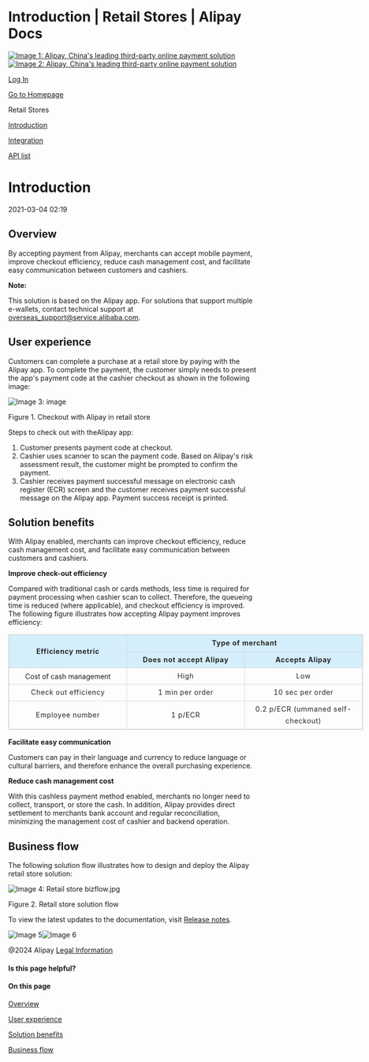 Introduction | Retail Stores | Alipay Docs
===============
                        

[![Image 1: Alipay, China's leading third-party online payment solution](https://ac.alipay.com/storage/2024/3/26/d66c43c0-440d-4c97-9976-f2028a2c8c5e.svg)![Image 2: Alipay, China's leading third-party online payment solution](https://ac.alipay.com/storage/2024/3/26/a48bd336-aea0-4f16-bf83-616eacbb4434.svg)](/docs/)

[Log In](https://global.alipay.com/ilogin/account_login.htm?goto=https%3A%2F%2Fglobal.alipay.com%2Fdocs%2Fac%2Fretailstore%2Fintro)

[Go to Homepage](../../)

Retail Stores

[Introduction](/docs/ac/retailstore/intro)

[Integration](/docs/ac/retailstore/integration)

[API list](/docs/ac/retailstore/api)

Introduction
============

2021-03-04 02:19

Overview
--------

By accepting payment from Alipay, merchants can accept mobile payment, improve checkout efficiency, reduce cash management cost, and facilitate easy communication between customers and cashiers.

**Note:**

This solution is based on the Alipay app. For solutions that support multiple e-wallets, contact technical support at [overseas\_support@service.alibaba.com](mailto:overseas_support@service.alibaba.com).

User experience
---------------

Customers can complete a purchase at a retail store by paying with the Alipay app. To complete the payment, the customer simply needs to present the app's payment code at the cashier checkout as shown in the following image:

![Image 3: image](https://cdn.nlark.com/lark/0/2018/png/65509/1545367271663-9d11ea5c-4bc4-451a-9fdb-ae572e77572b.png)

Figure 1. Checkout with Alipay in retail store

Steps to check out with theAlipay app:

1.  Customer presents payment code at checkout.
2.  Cashier uses scanner to scan the payment code. Based on Alipay's risk assessment result, the customer might be prompted to confirm the payment.
3.  Cashier receives payment successful message on electronic cash register (ECR) screen and the customer receives payment successful message on the Alipay app. Payment success receipt is printed.

Solution benefits
-----------------

With Alipay enabled, merchants can improve checkout efficiency, reduce cash management cost, and facilitate easy communication between customers and cashiers.

**Improve check-out efficiency**

Compared with traditional cash or cards methods, less time is required for payment processing when cashier scan to collect. Therefore, the queueing time is reduced (where applicable), and checkout efficiency is improved. The following figure illustrates how accepting Alipay payment improves efficiency:

<table style="width:720px;outline:none;border-collapse:collapse;border:1px solid rgb(217, 217, 217)" class="lake-table"><colgroup><col width="240" span="1"><col width="240" span="1"><col width="240" span="1"></colgroup><tbody><tr style="height:33px"><td rowspan="2" colspan="1" style="background-color:rgb(212, 238, 252);text-align:center;vertical-align:middle;min-width:90px;font-size:14px;white-space:normal;overflow-wrap:break-word;border:1px solid rgb(217, 217, 217);padding:4px 8px;cursor:default"><p data-lake-id="f5956d52bec8afe8bc6b3a7c390f2fac" style="font-size:14px;color:rgb(38, 38, 38);line-height:1.74;letter-spacing:0.05em;outline-style:none;overflow-wrap:break-word;margin:0px"><strong><span>Efficiency metric</span></strong></p></td><td rowspan="1" colspan="2" style="text-align:center;background-color:rgb(212, 238, 252);min-width:90px;font-size:14px;white-space:normal;overflow-wrap:break-word;border:1px solid rgb(217, 217, 217);padding:4px 8px;cursor:default"><p data-lake-id="f9e0d9e537aa8db7d5ef447096ba98b5" style="font-size:14px;color:rgb(38, 38, 38);line-height:1.74;letter-spacing:0.05em;outline-style:none;overflow-wrap:break-word;margin:0px"><strong>Type of merchant</strong></p></td></tr><tr style="height:33px"><td style="background-color:rgb(212, 238, 252);text-align:center;min-width:90px;font-size:14px;white-space:normal;overflow-wrap:break-word;border:1px solid rgb(217, 217, 217);padding:4px 8px;cursor:default"><p data-lake-id="97184811c631adf5fd178a3573d2c393" style="font-size:14px;color:rgb(38, 38, 38);line-height:1.74;letter-spacing:0.05em;outline-style:none;overflow-wrap:break-word;margin:0px"><strong>Does not accept Alipay</strong></p></td><td style="background-color:rgb(212, 238, 252);text-align:center;min-width:90px;font-size:14px;white-space:normal;overflow-wrap:break-word;border:1px solid rgb(217, 217, 217);padding:4px 8px;cursor:default"><p data-lake-id="c6720cd44a4fc2c07debb8733a54bcdd" style="font-size:14px;color:rgb(38, 38, 38);line-height:1.74;letter-spacing:0.05em;outline-style:none;overflow-wrap:break-word;margin:0px"><strong>Accepts Alipay</strong></p></td></tr><tr style="height:33px"><td style="text-align:center;min-width:90px;font-size:14px;white-space:normal;overflow-wrap:break-word;border:1px solid rgb(217, 217, 217);padding:4px 8px;cursor:default"><span>Cost of cash management</span></td><td style="text-align:center;min-width:90px;font-size:14px;white-space:normal;overflow-wrap:break-word;border:1px solid rgb(217, 217, 217);padding:4px 8px;cursor:default"><p data-lake-id="311cc0ce16297a61c5ce7092275f3591" style="font-size:14px;color:rgb(38, 38, 38);line-height:1.74;letter-spacing:0.05em;outline-style:none;overflow-wrap:break-word;margin:0px">High</p></td><td style="text-align:center;min-width:90px;font-size:14px;white-space:normal;overflow-wrap:break-word;border:1px solid rgb(217, 217, 217);padding:4px 8px;cursor:default"><p data-lake-id="f10dcf0f962b75d691ad080eb97e0ada" style="font-size:14px;color:rgb(38, 38, 38);line-height:1.74;letter-spacing:0.05em;outline-style:none;overflow-wrap:break-word;margin:0px">Low</p></td></tr><tr style="height:33px"><td style="vertical-align:top;text-align:center;min-width:90px;font-size:14px;white-space:normal;overflow-wrap:break-word;border:1px solid rgb(217, 217, 217);padding:4px 8px;cursor:default"><p data-lake-id="290271d21f4bd450538e82c0d854ee8d" style="font-size:14px;color:rgb(38, 38, 38);line-height:1.74;letter-spacing:0.05em;outline-style:none;overflow-wrap:break-word;margin:0px"><span>Check out efficiency</span></p></td><td style="vertical-align:top;text-align:center;min-width:90px;font-size:14px;white-space:normal;overflow-wrap:break-word;border:1px solid rgb(217, 217, 217);padding:4px 8px;cursor:default"><p data-lake-id="9bd943f7133a4b8581b956efbe6e70a9" style="font-size:14px;color:rgb(38, 38, 38);line-height:1.74;letter-spacing:0.05em;outline-style:none;overflow-wrap:break-word;margin:0px"><span>1 min per order</span></p></td><td style="vertical-align:top;text-align:center;min-width:90px;font-size:14px;white-space:normal;overflow-wrap:break-word;border:1px solid rgb(217, 217, 217);padding:4px 8px;cursor:default"><p data-lake-id="98f38d7ce39f747e7cf072ae0a734675" style="font-size:14px;color:rgb(38, 38, 38);line-height:1.74;letter-spacing:0.05em;outline-style:none;overflow-wrap:break-word;margin:0px"><span>10 sec per order</span></p></td></tr><tr style="height:33px"><td style="text-align:center;min-width:90px;font-size:14px;white-space:normal;overflow-wrap:break-word;border:1px solid rgb(217, 217, 217);padding:4px 8px;cursor:default"><p data-lake-id="4f097c0786e3cf37498a3d195e8c9014" style="font-size:14px;color:rgb(38, 38, 38);line-height:1.74;letter-spacing:0.05em;outline-style:none;overflow-wrap:break-word;margin:0px">Employee number</p></td><td style="text-align:center;min-width:90px;font-size:14px;white-space:normal;overflow-wrap:break-word;border:1px solid rgb(217, 217, 217);padding:4px 8px;cursor:default"><p data-lake-id="7121deb8599467309704eab9c788008a" style="font-size:14px;color:rgb(38, 38, 38);line-height:1.74;letter-spacing:0.05em;outline-style:none;overflow-wrap:break-word;margin:0px"><span>1 p/ECR</span></p></td><td style="text-align:center;min-width:90px;font-size:14px;white-space:normal;overflow-wrap:break-word;border:1px solid rgb(217, 217, 217);padding:4px 8px;cursor:default"><p data-lake-id="5700e1532a6bbc7dd24a96a6da82e793" style="font-size:14px;color:rgb(38, 38, 38);line-height:1.74;letter-spacing:0.05em;outline-style:none;overflow-wrap:break-word;margin:0px">0.2 p/ECR (ummaned self-checkout)</p></td></tr></tbody></table>

**Facilitate easy communication**

Customers can pay in their language and currency to reduce language or cultural barriers, and therefore enhance the overall purchasing experience.

**Reduce cash management cost**

With this cashless payment method enabled, merchants no longer need to collect, transport, or store the cash. In addition, Alipay provides direct settlement to merchants bank account and regular reconciliation, minimizing the management cost of cashier and backend operation.

Business flow
-------------

The following solution flow illustrates how to design and deploy the Alipay retail store solution:

![Image 4: Retail store bizflow.jpg](https://cdn.nlark.com/yuque/0/2020/jpeg/561635/1587547897918-44c18734-38a2-4ff6-b44b-844a5461d329.jpeg)

Figure 2. Retail store solution flow

To view the latest updates to the documentation, visit [Release notes](https://global.alipay.com/docs/releasenotes).

![Image 5](https://ac.alipay.com/storage/2021/5/20/19b2c126-9442-4f16-8f20-e539b1db482a.png)![Image 6](https://ac.alipay.com/storage/2021/5/20/e9f3f154-dbf0-455f-89f0-b3d4e0c14481.png)

@2024 Alipay [Legal Information](https://global.alipay.com/docs/ac/platform/membership)

#### Is this page helpful?

#### On this page

[Overview](#Overview "Overview")

[User experience](#3fda4231 "User experience")

[Solution benefits](#9b310d10 "Solution benefits")

[Business flow](#9951fa3e "Business flow")